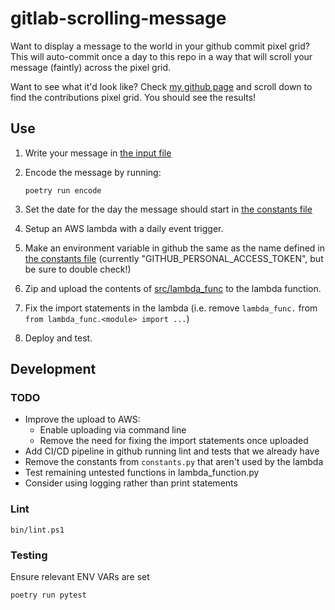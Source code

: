 # gitlab-scrolling-message

Want to display a message to the world in your github commit pixel grid?
This will auto-commit once a day to this repo in a way that will scroll your message (faintly) across the pixel grid.

Want to see what it'd look like? 
Check [my github page](https://github.com/glyn-stevens) and scroll down to find the contributions pixel grid. 
You should see the results!

Use
---

1. Write your message in [the input file](data/message_raw.txt)

2. Encode the message by running:
    ```shell
    poetry run encode
    ```

3. Set the date for the day the message should start in [the constants file](src/lambda_func/constants.py)

4. Setup an AWS lambda with a daily event trigger.

5. Make an environment variable in github the same as the name defined in [the constants file](src/lambda_func/constants.py)
(currently "GITHUB_PERSONAL_ACCESS_TOKEN", but be sure to double check!)

6. Zip and upload the contents of [src/lambda_func](src/lambda_func/) to the lambda function.

7. Fix the import statements in the lambda (i.e. remove `lambda_func.` from `from lambda_func.<module> import ...`)

8. Deploy and test.


Development
-----------
### TODO
- Improve the upload to AWS:
  - Enable uploading via command line
  - Remove the need for fixing the import statements once uploaded
- Add CI/CD pipeline in github running lint and tests that we already have
- Remove the constants from `constants.py` that aren't used by the lambda
- Test remaining untested functions in lambda_function.py
- Consider using logging rather than print statements

### Lint
```shell
bin/lint.ps1
```

### Testing
Ensure relevant ENV VARs are set

```shell
poetry run pytest
```

